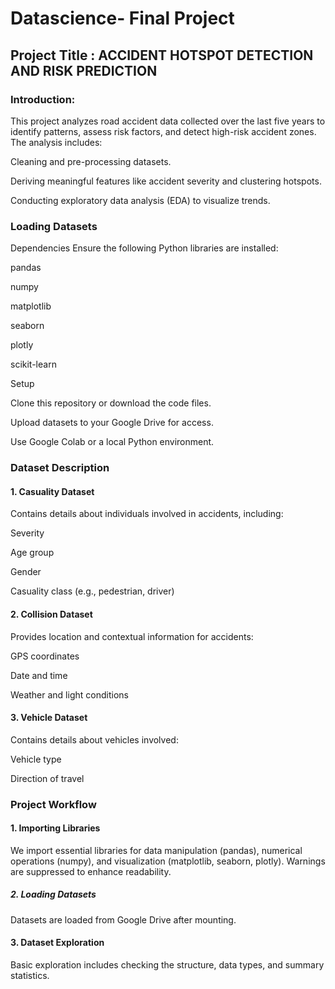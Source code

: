 # Datascience- Final Project

## Project Title : ACCIDENT HOTSPOT DETECTION AND RISK PREDICTION

### Introduction:
This project analyzes road accident data collected over the last five years to identify patterns, assess risk factors, and detect high-risk accident zones. The analysis includes:

Cleaning and pre-processing datasets.

Deriving meaningful features like accident severity and clustering hotspots.

Conducting exploratory data analysis (EDA) to visualize trends.

### Loading Datasets
Dependencies
Ensure the following Python libraries are installed:

pandas

numpy

matplotlib

seaborn

plotly

scikit-learn

Setup

Clone this repository or download the code files.

Upload datasets to your Google Drive for access.

Use Google Colab or a local Python environment.

### Dataset Description
#### 1. Casuality Dataset
Contains details about individuals involved in accidents, including:

Severity

Age group

Gender

Casuality class (e.g., pedestrian, driver)

#### 2. Collision Dataset
Provides location and contextual information for accidents:

GPS coordinates

Date and time

Weather and light conditions

#### 3. Vehicle Dataset
Contains details about vehicles involved:

Vehicle type

Direction of travel

### Project Workflow
#### 1. Importing Libraries
We import essential libraries for data manipulation (pandas), numerical operations (numpy), and visualization (matplotlib, seaborn, plotly). Warnings are suppressed to enhance readability.

##### 2. Loading Datasets
Datasets are loaded from Google Drive after mounting.

#### 3. Dataset Exploration
Basic exploration includes checking the structure, data types, and summary statistics.


